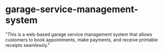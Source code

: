 # garage-service-management-system
"This is a web-based garage service management system that allows customers to book appointments, make payments, and receive printable receipts seamlessly."
